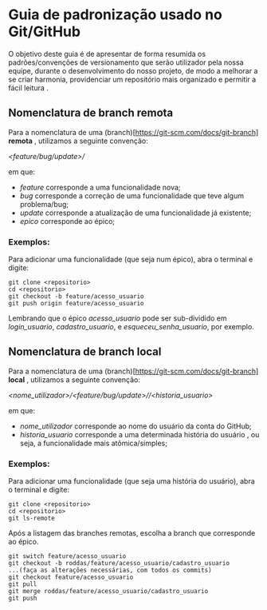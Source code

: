 # Guia de padronização usado no Git/GitHub

O objetivo deste guia é de apresentar de forma resumida os padrões/convenções de versionamento que serão utilizador pela nossa equipe, durante o desenvolvimento do nosso projeto, de modo a melhorar a 
se criar harmonia, providenciar um repositório mais organizado e permitir a fácil leitura . 


## Nomenclatura de branch remota

Para a nomenclatura de uma (branch)[https://git-scm.com/docs/git-branch] **remota** , utilizamos a seguinte convenção:

*<feature/bug/update>/<epico>*

em que:

* *feature* corresponde a uma funcionalidade nova;
* *bug* corresponde a correção de uma funcionalidade que teve algum problema/bug;
* *update* corresponde a atualização de uma funcionalidade já existente;
* *epico* corresponde ao épico;

### Exemplos:

Para adicionar uma funcionalidade (que seja num épico), abra o terminal e digite:

```
git clone <repositorio>
cd <repositorio>
git checkout -b feature/acesso_usuario
git push origin feature/acesso_usuario

```
Lembrando que o épico *acesso_usuario* pode ser sub-dividido em *login_usuario*, *cadastro_usuario*, e *esqueceu_senha_usuario*, por exemplo.


## Nomenclatura de branch local

Para a nomenclatura de uma (branch)[https://git-scm.com/docs/git-branch] **local** , utilizamos a seguinte convenção:

*<nome_utilizador>/<feature/bug/update>/<epico/>/<historia_usuario>*

em que:

* *nome_utilizador* corresponde ao nome do usuário da conta do GitHub;
* *historia_usuario* corresponde a uma determinada história do usuário , ou seja, a funcionalidade mais atômica/simples;

### Exemplos:

Para adicionar uma funcionalidade (que seja uma história do usuário), abra o terminal e digite:

```
git clone <repositorio>
cd <repositorio>
git ls-remote
```
Após a listagem das branches remotas, escolha a branch que corresponde ao épico.

```
git switch feature/acesso_usuario
git checkout -b roddas/feature/acesso_usuario/cadastro_usuario
...(faça as alterações necessárias, com todos os commits)
git checkout feature/acesso_usuario
git pull
git merge roddas/feature/acesso_usuario/cadastro_usuario
git push
```